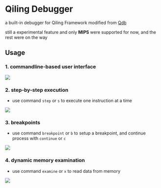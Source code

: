 # Qiling Debugger

a built-in debugger for Qiling Framework modified from [Qdb](https://github.com/ucgJhe/Qdb)

still a experimental feature and only **MIPS** were supported for now, and the rest were on the way

## Usage

### 1. commandline-based user interface

![](https://github.com/ucgJhe/Qdb/blob/master/pics/cmd_start.png?raw=true)

### 2. step-by-step execution

- use command `step` or `s` to execute one instruction at a time

![](https://github.com/ucgJhe/Qdb/blob/master/pics/step.png?raw=true)

### 3. breakpoints

- use command `breakpoint` or `b` to setup a breakpoint, and continue process with `continue` or `c`

![](https://github.com/ucgJhe/Qdb/blob/master/pics/breakpoint.png?raw=true)

### 4. dynamic memory examination

- use command `examine` or `x` to read data from memory

![](https://github.com/ucgJhe/Qdb/blob/master/pics/mem_examination.png?raw=true)
